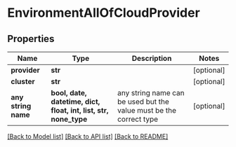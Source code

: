 # EnvironmentAllOfCloudProvider


## Properties
Name | Type | Description | Notes
------------ | ------------- | ------------- | -------------
**provider** | **str** |  | [optional] 
**cluster** | **str** |  | [optional] 
**any string name** | **bool, date, datetime, dict, float, int, list, str, none_type** | any string name can be used but the value must be the correct type | [optional]

[[Back to Model list]](../README.md#documentation-for-models) [[Back to API list]](../README.md#documentation-for-api-endpoints) [[Back to README]](../README.md)


